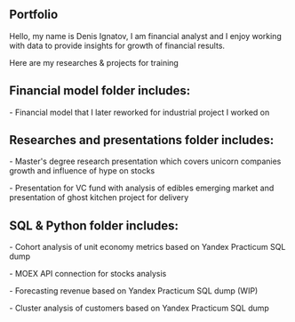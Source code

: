 ## Portfolio
Hello, my name is Denis Ignatov, I am financial analyst and I enjoy working with data to provide insights for growth of financial results. 
<p>Here are my researches &amp; projects for training<p>

## Financial model folder includes:
<p>- Financial model that I later reworked for industrial project I worked on<p>
  
 
## Researches and presentations folder includes:
<p>- Master's degree research presentation which covers unicorn companies growth and influence of hype on stocks<p>
<p>- Presentation for VC fund with analysis of edibles emerging market and presentation of ghost kitchen project for delivery<p>
  
  
## SQL & Python folder includes:
<p>- Cohort analysis of unit economy metrics based on Yandex Practicum SQL dump<p>
<p>- MOEX API connection for stocks analysis<p>
<p>- Forecasting revenue based on Yandex Practicum SQL dump (WIP) <p>
<p>- Cluster analysis of customers based on Yandex Practicum SQL dump<p>


  
  

